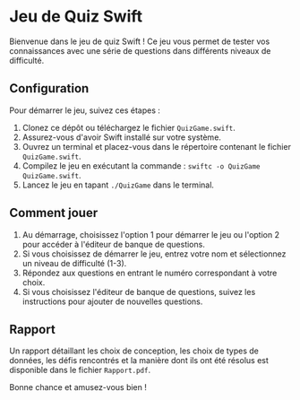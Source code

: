 # Jeu de Quiz Swift

Bienvenue dans le jeu de quiz Swift ! Ce jeu vous permet de tester vos connaissances avec une série de questions dans différents niveaux de difficulté.

## Configuration

Pour démarrer le jeu, suivez ces étapes :

1. Clonez ce dépôt ou téléchargez le fichier `QuizGame.swift`.
2. Assurez-vous d'avoir Swift installé sur votre système.
3. Ouvrez un terminal et placez-vous dans le répertoire contenant le fichier `QuizGame.swift`.
4. Compilez le jeu en exécutant la commande : `swiftc -o QuizGame QuizGame.swift`.
5. Lancez le jeu en tapant `./QuizGame` dans le terminal.

## Comment jouer

1. Au démarrage, choisissez l'option 1 pour démarrer le jeu ou l'option 2 pour accéder à l'éditeur de banque de questions.
2. Si vous choisissez de démarrer le jeu, entrez votre nom et sélectionnez un niveau de difficulté (1-3).
3. Répondez aux questions en entrant le numéro correspondant à votre choix.
4. Si vous choisissez l'éditeur de banque de questions, suivez les instructions pour ajouter de nouvelles questions.

## Rapport

Un rapport détaillant les choix de conception, les choix de types de données, les défis rencontrés et la manière dont ils ont été résolus est disponible dans le fichier `Rapport.pdf`.

Bonne chance et amusez-vous bien !
